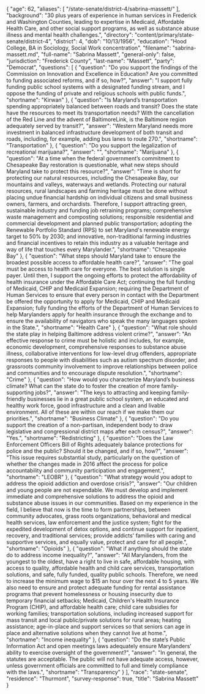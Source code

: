 {
  "age": 62,
  "aliases": [
    "/state-senate/district-4/sabrina-massett/"
  ],
  "background": "30 plus years of experience in human services in Frederick and Washington Counties, leading to expertise in Medicaid, Affordable Health Care, and other social support programs, as well as substance abuse illness and mental health challenges.",
  "directory": "content/primary/state-senate/district-4",
  "district": 4,
  "dob": "10/13/1956",
  "education": "Hood College, BA in Sociology, Social Work concentration",
  "filename": "sabrina-massett.md",
  "full-name": "Sabrina Massett",
  "general-only": false,
  "jurisdiction": "Frederick County",
  "last-name": "Massett",
  "party": "Democrat",
  "questions": [
    {
      "question": "Do you support the findings of the Commission on Innovation and Excellence in Education? Are you committed to funding associated reforms, and if so, how?",
      "answer": "I support fully funding public school systems with a designated funding stream, and I oppose the funding of private and religious schools with public funds.",
      "shortname": "Kirwan"
    },
    {
      "question": "Is Maryland’s transportation spending appropriately balanced between roads and transit? Does the state have the resources to meet its transportation needs? With the cancellation of the Red Line and the advent of BaltimoreLink, is the Baltimore region adequately served by transit?",
      "answer": "Western Maryland needs more investment in balanced infrastructure development of both transit and roads, including, for example, adding bus lanes to route 270.",
      "shortname": "Transportation"
    },
    {
      "question": "Do you support the legalization of recreational marijuana?",
      "answer": "",
      "shortname": "Marijuana"
    },
    {
      "question": "At a time when the federal government’s commitment to Chesapeake Bay restoration is questionable, what new steps should Maryland take to protect this resource?",
      "answer": "Time is short for protecting our natural resources, including the Chesapeake Bay, our mountains and valleys, waterways and wetlands.  Protecting our natural resources, rural landscapes and farming heritage must be done without placing undue financial hardship on individual citizens and small business owners, farmers, and orchardists.  Therefore, I support attracting green, sustainable industry and funding job retraining programs; comprehensive waste management and composting solutions; responsible residential and commercial development and planned public transportation; adopting the Renewable Portfolio Standard (RPS) to set Maryland's renewable energy target to 50% by 2030; and innovative, non-traditional farming industries and financial incentives to retain this industry as a valuable heritage and way of life that touches every Marylander.",
      "shortname": "Chesapeake Bay"
    },
    {
      "question": "What steps should Maryland take to ensure the broadest possible access to affordable health care?",
      "answer": "The goal must be access to health care for everyone.  The best solution is single payer.  Until then, I support the ongoing efforts to protect the affordability of health insurance under the Affordable Care Act; continuing the full funding of Medicaid, CHIP and Medicaid Expansion; requiring the Department of Human Services to ensure that every person in contact with the Department be offered the opportunity to apply for Medicaid, CHIP and Medicaid Expansion; fully funding the efforts of the Department of Human Services to help Marylanders apply for health insurance through the exchange and to ensure the availability of navigators who speak the many languages spoken in the State.",
      "shortname": "Health Care"
    },
    {
      "question": "What role should the state play in helping Baltimore address violent crime?",
      "answer": "An effective response to crime must be holistic and includes, for example, economic development, comprehensive responses to substance abuse illness, collaborative interventions for low-level drug offenders, appropriate responses to people with disabilities such as autism spectrum disorder, and grassroots community involvement to improve relationships between police and communities and to encourage dispute resolution.",
      "shortname": "Crime"
    },
    {
      "question": "How would you characterize Maryland’s business climate? What can the state do to foster the creation of more family-supporting jobs?",
      "answer": "The keys to attracting and keeping family-friendly businesses lie in a great public school system, an educated and healthy work force, good infrastructure and a clean and livable environment.  All of these are within our reach if we make them our priorities.",
      "shortname": "Business Climate"
    },
    {
      "question": "Do you support the creation of a non-partisan, independent body to draw legislative and congressional district maps after each census?",
      "answer": "Yes.",
      "shortname": "Redistricting"
    },
    {
      "question": "Does the Law Enforcement Officers Bill of Rights adequately balance protections for police and the public? Should it be changed, and if so, how?",
      "answer": "This issue requires substantial study, particularly on the question of whether the changes made in 2016 affect the process for police accountability and community participation and engagement.",
      "shortname": "LEOBR"
    },
    {
      "question": "What strategy would you adopt to address the opioid addiction and overdose crisis?",
      "answer": "Our children and young people are not expendable.  We must develop and implement immediate and comprehensive solutions to address the opioid and substance abuse issues in our communities.  Based on my experience in the field, I believe that now is the time to form partnerships, between community advocates, grass roots organizations, behavioral and medical health services, law enforcement and the justice system; fight for the expedited development of detox options, and continue support for inpatient, recovery, and traditional services; provide addicts' families with caring and supportive services, and equally value, protect and care for all people.",
      "shortname": "Opioids"
    },
    {
      "question": "What if anything should the state do to address income inequality?",
      "answer": "All Marylanders, from the youngest to the oldest, have a right to live in safe, affordable housing, with access to quality, affordable health and child care services, transportation solutions, and safe, fully funded, quality public schools.  Therefore, we need to increase the minimum wage to $15 an hour over the next 4 to 5 years.  We also need to ensure and protect adequate funding for rental assistance programs that prevent homelessness or housing insecurity due to temporary financial setbacks; Medicaid, Children's Health Insurance Program (CHIP), and affordable health care; child care subsidies for working families; transportation solutions, including increased support for mass transit and local public/private solutions for rural areas; heating assistance; age-in-place and support services so that seniors can age in place and alternative solutions when they cannot live at home.",
      "shortname": "Income inequality"
    },
    {
      "question": "Do the state’s Public Information Act and open meetings laws adequately ensure Marylanders’ ability to exercise oversight of the government?",
      "answer": "In general, the statutes are acceptable.  The public will not have adequate access, however, unless government officials are committed to full and timely compliance with the laws.",
      "shortname": "Transparency"
    }
  ],
  "race": "state-senate",
  "residence": "Thurmont",
  "survey-response": true,
  "title": "Sabrina Massett"
}
